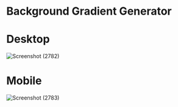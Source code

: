 # Background Gradient Generator

# Desktop
![Screenshot (2782)](https://github.com/Richardhartleydev/Background-Generator/assets/143696125/4869328a-4ab2-4513-b968-7440a1c89601)

# Mobile
![Screenshot (2783)](https://github.com/Richardhartleydev/Background-Generator/assets/143696125/6c9c0923-86e0-44a3-b74e-cf134dcc1140)
